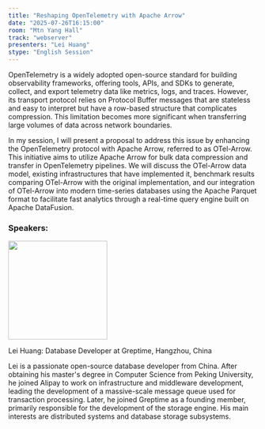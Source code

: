 ```yaml
---
title: "Reshaping OpenTelemetry with Apache Arrow"
date: "2025-07-26T16:15:00"
room: "Mtn Yang Hall"
track: "webserver"
presenters: "Lei Huang"
stype: "English Session"
---
```


OpenTelemetry is a widely adopted open-source standard for building observability frameworks, offering tools, APIs, and SDKs to generate, collect, and export telemetry data like metrics, logs, and traces. However, its transport protocol relies on Protocol Buffer messages that are stateless and easy to interpret but have a row-based structure that complicates compression. This limitation becomes more significant when transferring large volumes of data across network boundaries.

In my session, I will present a proposal to address this issue by enhancing the OpenTelemetry protocol with Apache Arrow, referred to as OTel-Arrow. This initiative aims to utilize Apache Arrow for bulk data compression and transfer in OpenTelemetry pipelines. We will discuss the OTel-Arrow data model, existing infrastructures that have implemented it, benchmark results comparing OTel-Arrow with the original implementation, and our integration of OTel-Arrow into modern time-series databases using the Apache Parquet format to facilitate fast analytics through a real-time query engine built on Apache DataFusion.

### Speakers:


<img src="https://sessionize.com/image/4df2-400o400o1-EVUc7f9M53frxPdweN8rwZ.jpg" width="200" /><br/>

Lei Huang: Database Developer at Greptime, Hangzhou, China

Lei is a passionate open-source database developer from China. After obtaining his master's degree in Computer Science from Peking University, he joined Alipay to work on infrastructure and middleware development, leading the development of a massive-scale message queue used for transaction processing. Later, he joined Greptime as a founding member, primarily responsible for the development of the storage engine. His main interests are distributed systems and database storage subsystems.